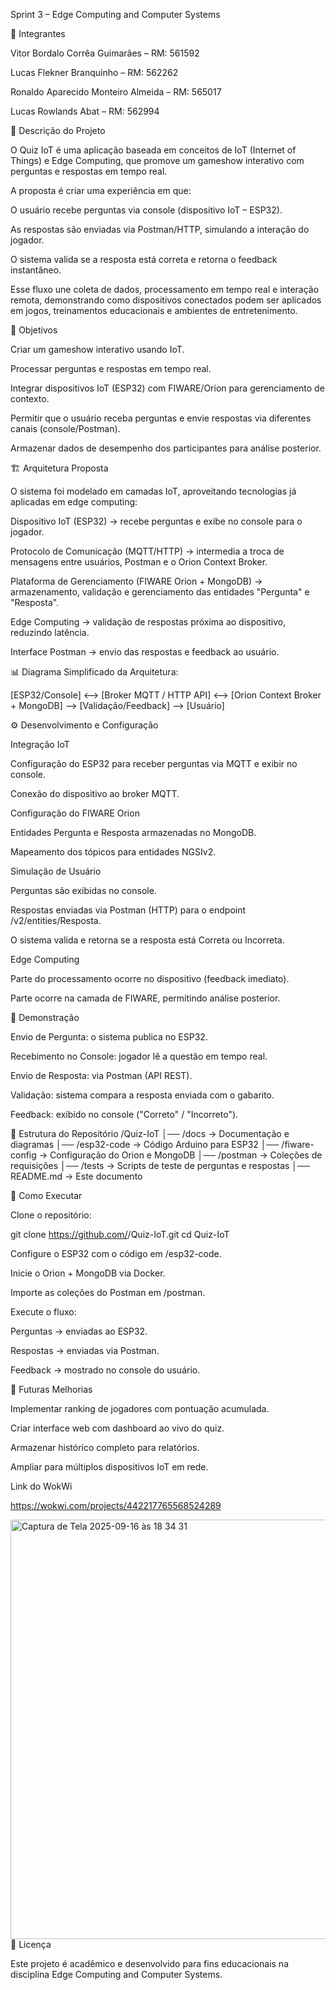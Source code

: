 Sprint 3 – Edge Computing and Computer Systems

👥 Integrantes

Vitor Bordalo Corrêa Guimarães – RM: 561592

Lucas Flekner Branquinho – RM: 562262

Ronaldo Aparecido Monteiro Almeida – RM: 565017

Lucas Rowlands Abat – RM: 562994

📖 Descrição do Projeto

O Quiz IoT é uma aplicação baseada em conceitos de IoT (Internet of Things) e Edge Computing, que promove um gameshow interativo com perguntas e respostas em tempo real.

A proposta é criar uma experiência em que:

O usuário recebe perguntas via console (dispositivo IoT – ESP32).

As respostas são enviadas via Postman/HTTP, simulando a interação do jogador.

O sistema valida se a resposta está correta e retorna o feedback instantâneo.

Esse fluxo une coleta de dados, processamento em tempo real e interação remota, demonstrando como dispositivos conectados podem ser aplicados em jogos, treinamentos educacionais e ambientes de entretenimento.

🎯 Objetivos

Criar um gameshow interativo usando IoT.

Processar perguntas e respostas em tempo real.

Integrar dispositivos IoT (ESP32) com FIWARE/Orion para gerenciamento de contexto.

Permitir que o usuário receba perguntas e envie respostas via diferentes canais (console/Postman).

Armazenar dados de desempenho dos participantes para análise posterior.

🏗️ Arquitetura Proposta

O sistema foi modelado em camadas IoT, aproveitando tecnologias já aplicadas em edge computing:

Dispositivo IoT (ESP32) → recebe perguntas e exibe no console para o jogador.

Protocolo de Comunicação (MQTT/HTTP) → intermedia a troca de mensagens entre usuários, Postman e o Orion Context Broker.

Plataforma de Gerenciamento (FIWARE Orion + MongoDB) → armazenamento, validação e gerenciamento das entidades "Pergunta" e "Resposta".

Edge Computing → validação de respostas próxima ao dispositivo, reduzindo latência.

Interface Postman → envio das respostas e feedback ao usuário.

📊 Diagrama Simplificado da Arquitetura:

[ESP32/Console] <--> [Broker MQTT / HTTP API] <--> [Orion Context Broker + MongoDB] --> [Validação/Feedback] --> [Usuário]

⚙️ Desenvolvimento e Configuração

Integração IoT

Configuração do ESP32 para receber perguntas via MQTT e exibir no console.

Conexão do dispositivo ao broker MQTT.

Configuração do FIWARE Orion

Entidades Pergunta e Resposta armazenadas no MongoDB.

Mapeamento dos tópicos para entidades NGSIv2.

Simulação de Usuário

Perguntas são exibidas no console.

Respostas enviadas via Postman (HTTP) para o endpoint /v2/entities/Resposta.

O sistema valida e retorna se a resposta está Correta ou Incorreta.

Edge Computing

Parte do processamento ocorre no dispositivo (feedback imediato).

Parte ocorre na camada de FIWARE, permitindo análise posterior.

🧪 Demonstração

Envio de Pergunta: o sistema publica no ESP32.

Recebimento no Console: jogador lê a questão em tempo real.

Envio de Resposta: via Postman (API REST).

Validação: sistema compara a resposta enviada com o gabarito.

Feedback: exibido no console ("Correto" / "Incorreto").

📂 Estrutura do Repositório
/Quiz-IoT
│── /docs              → Documentação e diagramas
│── /esp32-code        → Código Arduino para ESP32
│── /fiware-config     → Configuração do Orion e MongoDB
│── /postman           → Coleções de requisições
│── /tests             → Scripts de teste de perguntas e respostas
│── README.md          → Este documento

🚀 Como Executar

Clone o repositório:

git clone https://github.com/<seu-repositorio>/Quiz-IoT.git
cd Quiz-IoT


Configure o ESP32 com o código em /esp32-code.

Inicie o Orion + MongoDB via Docker.

Importe as coleções do Postman em /postman.

Execute o fluxo:

Perguntas → enviadas ao ESP32.

Respostas → enviadas via Postman.

Feedback → mostrado no console do usuário.

📌 Futuras Melhorias

Implementar ranking de jogadores com pontuação acumulada.

Criar interface web com dashboard ao vivo do quiz.

Armazenar histórico completo para relatórios.

Ampliar para múltiplos dispositivos IoT em rede.

Link do WokWi

https://wokwi.com/projects/442217765568524289

<img width="997" height="671" alt="Captura de Tela 2025-09-16 às 18 34 31" src="https://github.com/user-attachments/assets/088a4614-f1d8-489b-81d9-5a57097fbf23" />
📜 Licença

Este projeto é acadêmico e desenvolvido para fins educacionais na disciplina Edge Computing and Computer Systems.

